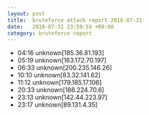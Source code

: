 ```yaml
---
layout: post
title:  bruteforce attack report 2018-07-31
date:   2018-07-31 23:59:59 +09:00
category: bruteforce report
---
```


* 04:16 unknown[185.36.81.193]
* 05:19 unknown[163.172.70.197]
* 06:33 unknown[200.235.146.26]
* 10:10 unknown[83.32.141.62]
* 11:12 unknown[179.185.17.106]
* 20:33 unknown[186.224.70.6]
* 23:13 unknown[142.44.223.97]
* 23:17 unknown[89.131.4.35]
